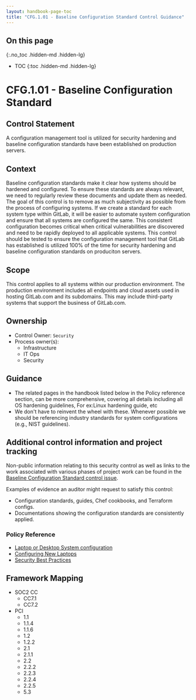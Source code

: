 ```yaml
---
layout: handbook-page-toc
title: "CFG.1.01 - Baseline Configuration Standard Control Guidance"
---
```


## On this page
{:.no_toc .hidden-md .hidden-lg}

- TOC
{:toc .hidden-md .hidden-lg}

# CFG.1.01 - Baseline Configuration Standard

## Control Statement

A configuration management tool is utilized for security hardening and baseline configuration standards have been established on production servers.

## Context

Baseline configuration standards make it clear how systems should be hardened and configured.  To ensure these standards are always relevant, we need to regularly review these documents and update them as needed.  The goal of this control is to remove as much subjectivity as possible from the process of configuring systems.  If we create a standard for each system type within GitLab, it will be easier to automate system configuration and ensure that all systems are configured the same. This consistent configuration becomes critical when critical vulnerabilities are discovered and need to be rapidly deployed to all applicable systems.
This control should be tested to ensure the configuration management tool that GitLab has established is utilized 100% of the time for security hardening and baseline configuration standards on produciton servers.

## Scope

This control applies to all systems within our production environment. The production environment includes all endpoints and cloud assets used in hosting GitLab.com and its subdomains. This may include third-party systems that support the business of GitLab.com.

## Ownership

* Control Owner: `Security`
* Process owner(s):
    * Infrastructure
    * IT Ops
    * Security
    
## Guidance

*  The related pages in the handbook listed below in the Policy reference section, can be more comprehensive, covering all details including all OS hardening guidelines, For ex:Linux hardening guide, etc
*  We don't have to reinvent the wheel with these. Whenever possible we should be referencing industry standards for system configurations (e.g., NIST guidelines).


## Additional control information and project tracking

Non-public information relating to this security control as well as links to the work associated with various phases of project work can be found in the [Baseline Configuration Standard control issue](https://gitlab.com/gitlab-com/gl-security/security-assurance/sec-compliance/compliance/issues/784).

Examples of evidence an auditor might request to satisfy this control:

* Configuration standards, guides, Chef cookbooks, and Terraform configs.
* Documentations showing the configuration standards are consistently applied.

### Policy Reference
* [Laptop or Desktop System configuration](/handbook/security/#laptop-or-desktop-system-configuration)
* [Configuring New Laptops](/handbook/business-ops/team-member-enablement/onboarding-access-requests/#configuring-new-laptops--apple-ids)
* [Security Best Practices](/handbook/security/#best-practices)

## Framework Mapping

* SOC2 CC
  * CC7.1
  * CC7.2
* PCI
  * 1.1
  * 1.1.4
  * 1.1.6
  * 1.2
  * 1.2.2
  * 2.1
  * 2.1.1
  * 2.2
  * 2.2.2
  * 2.2.3
  * 2.2.4
  * 2.2.5
  * 5.3
